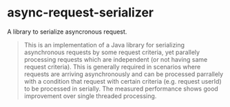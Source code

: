 # async-request-serializer

A library to serialize asyncronous request. 

> This is an implementation of a Java library for serializing asynchronous
> requests by some request criteria, yet parallely processing requests which are independent (or not
> having same request criteria). This is generally required in scenarios where requests are arriving
> asynchronously and can be processed parrallely with a condition that request with certain criteria
> (e.g. request userId) to be processed in serially. The measured performance shows good improvement 
> over single threaded processing.
